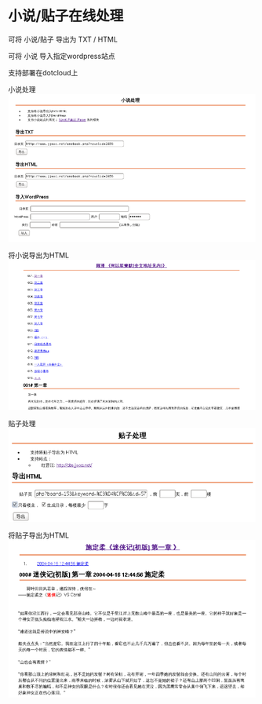 小说/贴子在线处理
================

可将 小说/贴子 导出为 TXT / HTML

可将 小说 导入指定wordpress站点

支持部署在dotcloud上

小说处理
![novel](novel.png)

将小说导出为HTML
![noveltohtml](novel_to_html.png)

贴子处理
![tiezi](tiezi.png)

将贴子导出为HTML
![tiezitohtml](tiezi_to_html.png)
